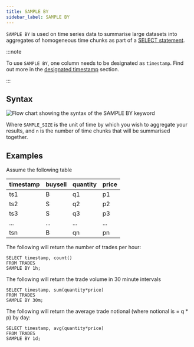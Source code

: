 ```yaml
---
title: SAMPLE BY
sidebar_label: SAMPLE BY
---
```


`SAMPLE BY` is used on time series data to summarise large datasets into
aggregates of homogeneous time chunks as part of a
[SELECT statement](reference/sql/select.md).

:::note

To use `SAMPLE BY`, one column needs to be designated as `timestamp`. Find out
more in the [designated timestamp](concept/designated-timestamp.md) section.

:::

## Syntax

![Flow chart showing the syntax of the SAMPLE BY keyword](/img/docs/diagrams/sampleBy.svg)

Where `SAMPLE_SIZE` is the unit of time by which you wish to aggregate your
results, and `n` is the number of time chunks that will be summarised together.

## Examples

Assume the following table

| timestamp | buysell | quantity | price |
| --------- | ------- | -------- | ----- |
| ts1       | B       | q1       | p1    |
| ts2       | S       | q2       | p2    |
| ts3       | S       | q3       | p3    |
| ...       | ...     | ...      | ...   |
| tsn       | B       | qn       | pn    |

The following will return the number of trades per hour:

```questdb-sql title="trades - hourly interval"
SELECT timestamp, count()
FROM TRADES
SAMPLE BY 1h;
```

The following will return the trade volume in 30 minute intervals

```questdb-sql title="trades - 30 minute interval"
SELECT timestamp, sum(quantity*price)
FROM TRADES
SAMPLE BY 30m;
```

The following will return the average trade notional (where notional is = q \*
p) by day:

```questdb-sql title="trades - daily interval"
SELECT timestamp, avg(quantity*price)
FROM TRADES
SAMPLE BY 1d;
```
